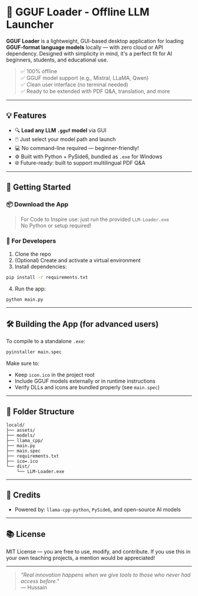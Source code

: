 # 🧠 GGUF Loader - Offline LLM Launcher
 
**GGUF Loader** is a lightweight, GUI-based desktop application for loading **GGUF-format language models** locally — with zero cloud or API dependency. Designed with simplicity in mind, it's a perfect fit for AI beginners, students, and educational use.
> ✅ 100% offline  
> ✅ GGUF model support (e.g., Mistral, LLaMA, Qwen)  
> ✅ Clean user interface (no terminal needed)  
> ✅ Ready to be extended with PDF Q&A, translation, and more

---

## 💡 Features

- 🔍 **Load any LLM `.gguf` model** via GUI
- 🖱️ Just select your model path and launch
- 💻 No command-line required — beginner-friendly!
- ⚙️ Built with Python + PySide6, bundled as `.exe` for Windows
- 🌐 Future-ready: built to support multilingual PDF Q&A

---

## 🚀 Getting Started

### 📦 Download the App

> For Code to Inspire use: just run the provided `LLM-Loader.exe`  
> No Python or setup required!

### 🔧 For Developers

1. Clone the repo
2. (Optional) Create and activate a virtual environment
3. Install dependencies:

```bash
pip install -r requirements.txt
```

4. Run the app:

```bash
python main.py
```

---

## 🛠️ Building the App (for advanced users)

To compile to a standalone `.exe`:

```bash
pyinstaller main.spec
```

Make sure to:

- Keep `icon.ico` in the project root
- Include GGUF models externally or in runtime instructions
- Verify DLLs and icons are bundled properly (see `main.spec`)

---

## 📁 Folder Structure

```
locald/
├── assets/
├── models/
├── llama_cpp/
├── main.py
├── main.spec
├── requirements.txt
├── ico=.ico
└── dist/
    └── LLM-Loader.exe
```

---

## 🙌 Credits

- Powered by: `llama-cpp-python`, `PySide6`, and open-source AI models

---

## 📚 License

MIT License — you are free to use, modify, and contribute. If you use this in your own teaching projects, a mention would be appreciated!

---

> _"Real innovation happens when we give tools to those who never had access before."_  
> — Hussain
